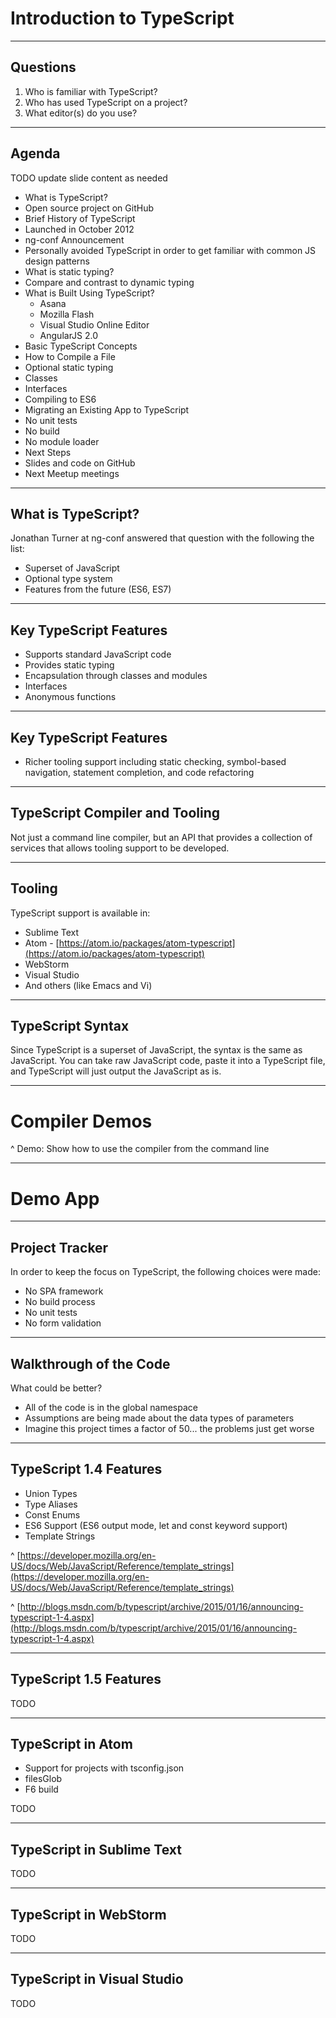 
# Introduction to TypeScript

---

## Questions

1. Who is familiar with TypeScript?
1. Who has used TypeScript on a project?
1. What editor(s) do you use?

---

## Agenda

TODO update slide content as needed

* What is TypeScript?
 * Open source project on GitHub
* Brief History of TypeScript
 * Launched in October 2012
 * ng-conf Announcement
 * Personally avoided TypeScript in order to get familiar with
 common JS design patterns
* What is static typing?
 * Compare and contrast to dynamic typing
* What is Built Using TypeScript?
  * Asana
  * Mozilla Flash
  * Visual Studio Online Editor
  * AngularJS 2.0
* Basic TypeScript Concepts
 * How to Compile a File
 * Optional static typing
 * Classes
 * Interfaces
 * Compiling to ES6
* Migrating an Existing App to TypeScript
 * No unit tests
 * No build
 * No module loader
* Next Steps
 * Slides and code on GitHub
 * Next Meetup meetings

---

## What is TypeScript?

Jonathan Turner at ng-conf answered that question with the following the list:

* Superset of JavaScript
* Optional type system
* Features from the future (ES6, ES7)

---

## Key TypeScript Features

* Supports standard JavaScript code
* Provides static typing
* Encapsulation through classes and modules
* Interfaces
* Anonymous functions

---

## Key TypeScript Features

* Richer tooling support including static checking, symbol-based navigation, statement completion, and code refactoring

---

## TypeScript Compiler and Tooling

Not just a command line compiler, but an API that provides a collection of services that allows tooling support to be developed.

---

## Tooling

TypeScript support is available in:

* Sublime Text
* Atom - [https://atom.io/packages/atom-typescript](https://atom.io/packages/atom-typescript)
* WebStorm
* Visual Studio
* And others (like Emacs and Vi)

---

## TypeScript Syntax

Since TypeScript is a superset of JavaScript, the syntax is the same as JavaScript. You can take raw JavaScript code, paste it into a TypeScript file, and TypeScript will just output the JavaScript as is.

---

<!-- ## Keywords and Operators

* class
* constructor
* exports
* extends
* implements
* imports

---

## Keywords and Operators

* interface
* module
* public/private
* ... - rest parameter
* => - used for return types and inline function definitions
* <typeName>
* : - separator

---

## Code Hierarchy

* Module
 * Class, Interface
  * Fields, Constructor, Properties, Functions

--- -->

# Compiler Demos

^ Demo: Show how to use the compiler from the command line

---

# Demo App

---

## Project Tracker

In order to keep the focus on TypeScript, the following choices were made:

* No SPA framework
* No build process
* No unit tests
* No form validation

---

## Walkthrough of the Code

What could be better?

* All of the code is in the global namespace
* Assumptions are being made about the data types of parameters
* Imagine this project times a factor of 50... the problems just get worse

---

## TypeScript 1.4 Features

* Union Types
* Type Aliases
* Const Enums
* ES6 Support (ES6 output mode, let and const keyword support)
* Template Strings

^ [https://developer.mozilla.org/en-US/docs/Web/JavaScript/Reference/template_strings](https://developer.mozilla.org/en-US/docs/Web/JavaScript/Reference/template_strings)

^ [http://blogs.msdn.com/b/typescript/archive/2015/01/16/announcing-typescript-1-4.aspx](http://blogs.msdn.com/b/typescript/archive/2015/01/16/announcing-typescript-1-4.aspx)

---

## TypeScript 1.5 Features

TODO

---

## TypeScript in Atom

* Support for projects with tsconfig.json
 * filesGlob
 * F6 build

TODO

---

## TypeScript in Sublime Text

TODO

---

## TypeScript in WebStorm

TODO

---

## TypeScript in Visual Studio

TODO

<!--

# Demos

## Agenda

1. Compiling
1. Type Inference
1. Functions
1. Interfaces
1. Classes
1. Casting Types
1. Type Definition Files
1. Extending Types
1. Using Interfaces
1. Extending Interfaces
1. Modules
1. Module Namespaces
1. Splitting Modules Across Multiple Files
1. Internal vs. External Modules
1. External Libraries and Frameworks
1. Debugging
1. Refactoring

## Compiling

TypeScript can be installed as a Node package and .ts files can then be
compiled using the compiler from the command line.

Demo: Show how to use the compiler from the command line

## Type Inference

When defining variables, the type can be inferred.

```
var numberValue = 2;
```

You can also explicitly define the type.

```
var numberValue: number = 2;
```

If you don't supply a type, then the type is set to "any". "any" is the base
type for all TypeScript types.

```
var anyValue;
```

When combining types, TypeScript will attempt to coerce the types to something
that works.

```
var stringValue = numberValue + 'some string';
```

This examples works because the type of "stringValue" is being inferred. If we
explicitly define the type as number, then the TypeScript compiler will
produce a compilation error.

```
var newNumberValue: number = numberValue + 'some string';
```

## Advantages of Static Typed Language

1. Referring to a variable or parameter that hasn't been defined results in
an error.
1. Passing an incorrect number of parameters to a function will result in an
error.
1. Passing incorrect data types to a function will result in an error.

## Dynamic vs. Static Typing

TODO

## Ambient Declaration

TODO

## Any Types

TODO

## Primitive Types

TODO

## Object Types

TODO

## Functions

1. Arrow Function Expressions
 1. TODO
1. Callback Functions
 1. TODO
1. Rest Parameters
 1. TODO

## Interfaces

1. Interfaces can be used for functions and object literals
1. Per the TypeScript handbook, do not prefix interface names with "I"
(see [http://www.typescriptlang.org/Handbook#writing-dts-files](http://www.typescriptlang.org/Handbook#writing-dts-files))

TODO

## Classes

Classes can contain the following members.

* Fields
* Constructors
* Properties
* Functions

Note: Properties are only available if you are targeting ES5.

TODO

## Casting Types

This will fail.

```
var table: HTMLTableElement = document.createElement('table');
```

This will succeed.

```
var table: HTMLTableElement = <HTMLTableElement>document.createElement('table');
```

## Type Definition Files

TypeScript includes `lib.d.ts` which provides type definitions for JavaScript
and the DOM.

You can get additional type definition files at
[github.com/borisyankov/DefinitelyTyped](https://github.com/borisyankov/DefinitelyTyped).

You can also create your own for any JavaScript libraries that you own.

## Extending Types

TypeScript abstracts away prototype inheritance with the "extends" keyword.

TODO

## Using Interfaces

Allows you to define the members (properties and methods) that should
be available on classes that implement that interface. Interfaces behave
similarly to data types, in that they are simply stripped out in the
resulting compiled JavaScript.

Interfaces can be used to define configuration objects that are passed as a
parameter to a method. This is possible due to support for implicitly
implemented interfaces (otherwise known as "duck typing").

TODO

## Extending Interfaces

TODO

## Modules

1. Can be contained in a single file or spread across multiple files
1. Modules can be nested
1. If you don't specify a module your code will be implicitly placed
into the global namespace
1. Modules get compiled into IIFEs

Demo: Show how code that you add without a module gets added to the
global namespace

Demo: Show how defining a module without exporting anything hides those
implementations from all code outside of the module

## Module Namespaces

1. Module names can contain dots (".")
1. When compiled the similarly named modules will get combined into a single
namespace

Demo: Show how namespaces can be used to organize code

Demo: Show how the "import" keyword can be used to import and alias
namespaces

## Splitting Modules Across Multiple Files

1. Add reference to the file that defines the module
1. Compiled .js files must be loaded in the correct order

Demo: Show how to split modules across multiple files

## Internal vs. External Modules

1. Internal
 1. Namespace like syntax
 1. Useful for grouping code
 1. No need to "import" them
1. External
 1. Separately loaded modules
 1. Must be imported explicitly

TypeScript supports both AMD and CommonJS modules though the compiler needs
to be configured properly.

Demo: Show how to use external modules and use RequireJS for module loading

## External Libraries and Frameworks

1. Show how to bring in the definitions for internal modules
1. Show how to bring in the definitions for external modules

Demo: Show how to find and add d.ts files and add them to your project

Demo: Show how to specify external libraries when using RequireJS

## Debugging

Debugging TypeScript in an IDE requires that you generate source map files.

Demo: Show how to configure the TypeScript compiler to generate source
map files.

## Refactoring

TypeScript enables reliable refactoring of your code base.

Demo: Show how you can easily rename a function across your entire application.

## TODO

1. Convert demo app to TS and write up detailed instructions
1. Incorporate ideas from this sitepen article: [http://www.sitepen.com/blog/2013/12/31/definitive-guide-to-typescript/](http://www.sitepen.com/blog/2013/12/31/definitive-guide-to-typescript/)
1. Review 1.4 features (union types, let and const keywords)
1. Review 1.5 features

-->
